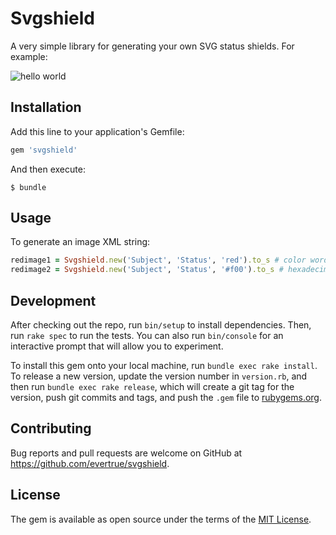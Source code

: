 # Svgshield

A very simple library for generating your own SVG status shields. For example:

![hello world](https://img.shields.io/badge/hello-world-blue.svg "hello world")

## Installation

Add this line to your application's Gemfile:

```ruby
gem 'svgshield'
```

And then execute:

    $ bundle

## Usage

To generate an image XML string:

```ruby
redimage1 = Svgshield.new('Subject', 'Status', 'red').to_s # color words
redimage2 = Svgshield.new('Subject', 'Status', '#f00').to_s # hexadecimal colors
```

## Development

After checking out the repo, run `bin/setup` to install dependencies. Then, run `rake spec` to run the tests. You can also run `bin/console` for an interactive prompt that will allow you to experiment.

To install this gem onto your local machine, run `bundle exec rake install`. To release a new version, update the version number in `version.rb`, and then run `bundle exec rake release`, which will create a git tag for the version, push git commits and tags, and push the `.gem` file to [rubygems.org](https://rubygems.org).

## Contributing

Bug reports and pull requests are welcome on GitHub at https://github.com/evertrue/svgshield.

## License

The gem is available as open source under the terms of the [MIT License](http://opensource.org/licenses/MIT).

